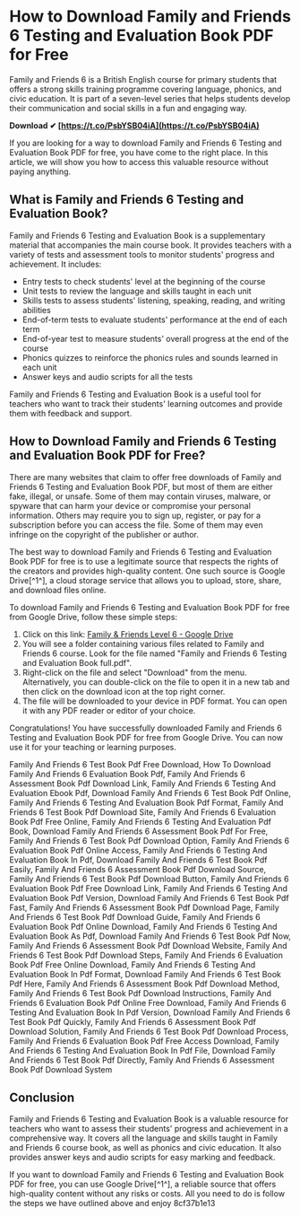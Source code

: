 
 
# How to Download Family and Friends 6 Testing and Evaluation Book PDF for Free
 
Family and Friends 6 is a British English course for primary students that offers a strong skills training programme covering language, phonics, and civic education. It is part of a seven-level series that helps students develop their communication and social skills in a fun and engaging way.
 
**Download ✔ [https://t.co/PsbYSB04iA](https://t.co/PsbYSB04iA)**


 
If you are looking for a way to download Family and Friends 6 Testing and Evaluation Book PDF for free, you have come to the right place. In this article, we will show you how to access this valuable resource without paying anything.
 
## What is Family and Friends 6 Testing and Evaluation Book?
 
Family and Friends 6 Testing and Evaluation Book is a supplementary material that accompanies the main course book. It provides teachers with a variety of tests and assessment tools to monitor students' progress and achievement. It includes:
 
- Entry tests to check students' level at the beginning of the course
- Unit tests to review the language and skills taught in each unit
- Skills tests to assess students' listening, speaking, reading, and writing abilities
- End-of-term tests to evaluate students' performance at the end of each term
- End-of-year test to measure students' overall progress at the end of the course
- Phonics quizzes to reinforce the phonics rules and sounds learned in each unit
- Answer keys and audio scripts for all the tests

Family and Friends 6 Testing and Evaluation Book is a useful tool for teachers who want to track their students' learning outcomes and provide them with feedback and support.
 
## How to Download Family and Friends 6 Testing and Evaluation Book PDF for Free?
 
There are many websites that claim to offer free downloads of Family and Friends 6 Testing and Evaluation Book PDF, but most of them are either fake, illegal, or unsafe. Some of them may contain viruses, malware, or spyware that can harm your device or compromise your personal information. Others may require you to sign up, register, or pay for a subscription before you can access the file. Some of them may even infringe on the copyright of the publisher or author.
 
The best way to download Family and Friends 6 Testing and Evaluation Book PDF for free is to use a legitimate source that respects the rights of the creators and provides high-quality content. One such source is Google Drive[^1^], a cloud storage service that allows you to upload, store, share, and download files online.
 
To download Family and Friends 6 Testing and Evaluation Book PDF for free from Google Drive, follow these simple steps:

1. Click on this link: [Family & Friends Level 6 - Google Drive](https://drive.google.com/drive/folders/1ZBKmS8yKEZCY-i0TQRc2BW8UbAPdj00G)
2. You will see a folder containing various files related to Family and Friends 6 course. Look for the file named "Family and Friends 6 Testing and Evaluation Book full.pdf".
3. Right-click on the file and select "Download" from the menu. Alternatively, you can double-click on the file to open it in a new tab and then click on the download icon at the top right corner.
4. The file will be downloaded to your device in PDF format. You can open it with any PDF reader or editor of your choice.

Congratulations! You have successfully downloaded Family and Friends 6 Testing and Evaluation Book PDF for free from Google Drive. You can now use it for your teaching or learning purposes.
 
Family And Friends 6 Test Book Pdf Free Download,  How To Download Family And Friends 6 Evaluation Book Pdf,  Family And Friends 6 Assessment Book Pdf Download Link,  Family And Friends 6 Testing And Evaluation Ebook Pdf,  Download Family And Friends 6 Test Book Pdf Online,  Family And Friends 6 Testing And Evaluation Book Pdf Format,  Family And Friends 6 Test Book Pdf Download Site,  Family And Friends 6 Evaluation Book Pdf Free Online,  Family And Friends 6 Testing And Evaluation Pdf Book,  Download Family And Friends 6 Assessment Book Pdf For Free,  Family And Friends 6 Test Book Pdf Download Option,  Family And Friends 6 Evaluation Book Pdf Online Access,  Family And Friends 6 Testing And Evaluation Book In Pdf,  Download Family And Friends 6 Test Book Pdf Easily,  Family And Friends 6 Assessment Book Pdf Download Source,  Family And Friends 6 Test Book Pdf Download Button,  Family And Friends 6 Evaluation Book Pdf Free Download Link,  Family And Friends 6 Testing And Evaluation Book Pdf Version,  Download Family And Friends 6 Test Book Pdf Fast,  Family And Friends 6 Assessment Book Pdf Download Page,  Family And Friends 6 Test Book Pdf Download Guide,  Family And Friends 6 Evaluation Book Pdf Online Download,  Family And Friends 6 Testing And Evaluation Book As Pdf,  Download Family And Friends 6 Test Book Pdf Now,  Family And Friends 6 Assessment Book Pdf Download Website,  Family And Friends 6 Test Book Pdf Download Steps,  Family And Friends 6 Evaluation Book Pdf Free Online Download,  Family And Friends 6 Testing And Evaluation Book In Pdf Format,  Download Family And Friends 6 Test Book Pdf Here,  Family And Friends 6 Assessment Book Pdf Download Method,  Family And Friends 6 Test Book Pdf Download Instructions,  Family And Friends 6 Evaluation Book Pdf Online Free Download,  Family And Friends 6 Testing And Evaluation Book In Pdf Version,  Download Family And Friends 6 Test Book Pdf Quickly,  Family And Friends 6 Assessment Book Pdf Download Solution,  Family And Friends 6 Test Book Pdf Download Process,  Family And Friends 6 Evaluation Book Pdf Free Access Download,  Family And Friends 6 Testing And Evaluation Book In Pdf File,  Download Family And Friends 6 Test Book Pdf Directly,  Family And Friends 6 Assessment Book Pdf Download System
 
## Conclusion
 
Family and Friends 6 Testing and Evaluation Book is a valuable resource for teachers who want to assess their students' progress and achievement in a comprehensive way. It covers all the language and skills taught in Family and Friends 6 course book, as well as phonics and civic education. It also provides answer keys and audio scripts for easy marking and feedback.
 
If you want to download Family and Friends 6 Testing and Evaluation Book PDF for free, you can use Google Drive[^1^], a reliable source that offers high-quality content without any risks or costs. All you need to do is follow the steps we have outlined above and enjoy
 8cf37b1e13
 
